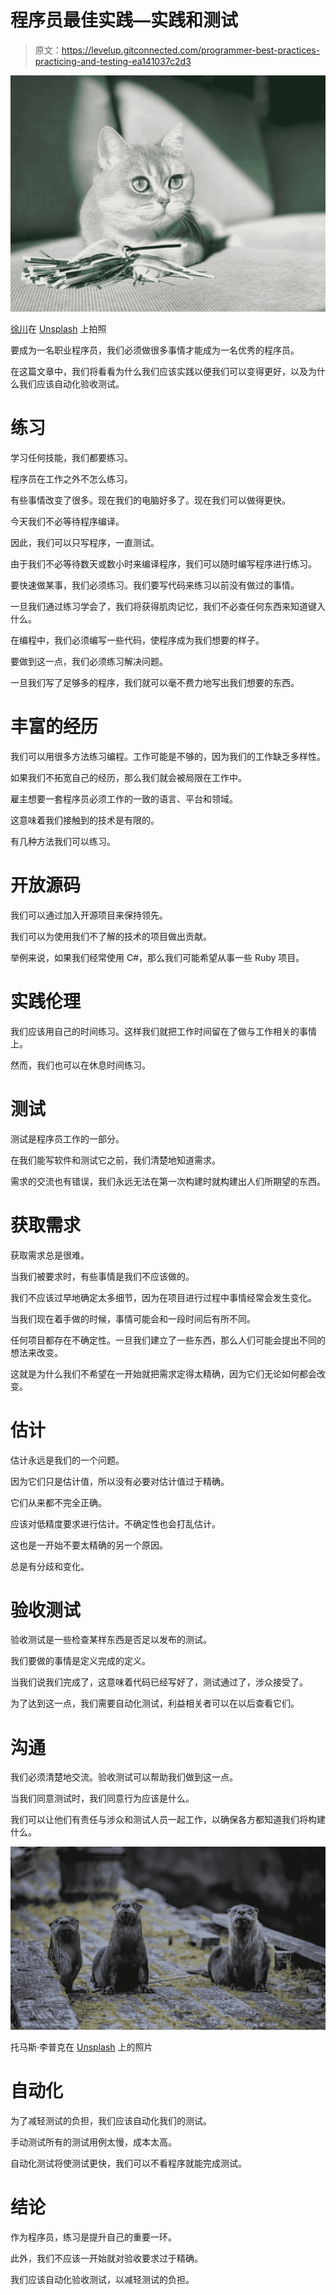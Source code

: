 # 程序员最佳实践—实践和测试

> 原文：<https://levelup.gitconnected.com/programmer-best-practices-practicing-and-testing-ea141037c2d3>

![](img/10cc70fc1c57851cc6d4cd7bf73f4fd7.png)

[徐川](https://unsplash.com/@chuanxu?utm_source=medium&utm_medium=referral)在 [Unsplash](https://unsplash.com?utm_source=medium&utm_medium=referral) 上拍照

要成为一名职业程序员，我们必须做很多事情才能成为一名优秀的程序员。

在这篇文章中，我们将看看为什么我们应该实践以便我们可以变得更好，以及为什么我们应该自动化验收测试。

# 练习

学习任何技能，我们都要练习。

程序员在工作之外不怎么练习。

有些事情改变了很多。现在我们的电脑好多了。现在我们可以做得更快。

今天我们不必等待程序编译。

因此，我们可以只写程序，一直测试。

由于我们不必等待数天或数小时来编译程序，我们可以随时编写程序进行练习。

要快速做某事，我们必须练习。我们要写代码来练习以前没有做过的事情。

一旦我们通过练习学会了，我们将获得肌肉记忆，我们不必查任何东西来知道键入什么。

在编程中，我们必须编写一些代码，使程序成为我们想要的样子。

要做到这一点，我们必须练习解决问题。

一旦我们写了足够多的程序，我们就可以毫不费力地写出我们想要的东西。

# 丰富的经历

我们可以用很多方法练习编程。工作可能是不够的，因为我们的工作缺乏多样性。

如果我们不拓宽自己的经历，那么我们就会被局限在工作中。

雇主想要一套程序员必须工作的一致的语言、平台和领域。

这意味着我们接触到的技术是有限的。

有几种方法我们可以练习。

# 开放源码

我们可以通过加入开源项目来保持领先。

我们可以为使用我们不了解的技术的项目做出贡献。

举例来说，如果我们经常使用 C#，那么我们可能希望从事一些 Ruby 项目。

# 实践伦理

我们应该用自己的时间练习。这样我们就把工作时间留在了做与工作相关的事情上。

然而，我们也可以在休息时间练习。

# 测试

测试是程序员工作的一部分。

在我们能写软件和测试它之前，我们清楚地知道需求。

需求的交流也有错误，我们永远无法在第一次构建时就构建出人们所期望的东西。

# 获取需求

获取需求总是很难。

当我们被要求时，有些事情是我们不应该做的。

我们不应该过早地确定太多细节，因为在项目进行过程中事情经常会发生变化。

当我们现在着手做的时候，事情可能会和一段时间后有所不同。

任何项目都存在不确定性。一旦我们建立了一些东西，那么人们可能会提出不同的想法来改变。

这就是为什么我们不希望在一开始就把需求定得太精确，因为它们无论如何都会改变。

# 估计

估计永远是我们的一个问题。

因为它们只是估计值，所以没有必要对估计值过于精确。

它们从来都不完全正确。

应该对低精度要求进行估计。不确定性也会打乱估计。

这也是一开始不要太精确的另一个原因。

总是有分歧和变化。

# 验收测试

验收测试是一些检查某样东西是否足以发布的测试。

我们要做的事情是定义完成的定义。

当我们说我们完成了，这意味着代码已经写好了，测试通过了，涉众接受了。

为了达到这一点，我们需要自动化测试，利益相关者可以在以后查看它们。

# 沟通

我们必须清楚地交流。验收测试可以帮助我们做到这一点。

当我们同意测试时，我们同意行为应该是什么。

我们可以让他们有责任与涉众和测试人员一起工作，以确保各方都知道我们将构建什么。

![](img/65d3ae2685e1da2494c7da4403fb8532.png)

托马斯·李普克在 [Unsplash](https://unsplash.com?utm_source=medium&utm_medium=referral) 上的照片

# 自动化

为了减轻测试的负担，我们应该自动化我们的测试。

手动测试所有的测试用例太慢，成本太高。

自动化测试将使测试更快，我们可以不看程序就能完成测试。

# 结论

作为程序员，练习是提升自己的重要一环。

此外，我们不应该一开始就对验收要求过于精确。

我们应该自动化验收测试，以减轻测试的负担。